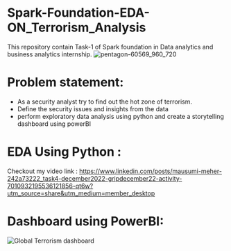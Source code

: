 # Spark-Foundation-EDA-ON_Terrorism_Analysis
This repository contain Task-1 of Spark foundation in Data analytics and business analytics internship.
![pentagon-60569_960_720](https://user-images.githubusercontent.com/98810351/209787225-1076e55b-f173-4a60-ad06-956b94a58871.jpg)

# Problem statement:
- As a security analyst try to find out the hot zone of terrorism.
- Define the security issues and insights from the data
- perform exploratory data analysis using python and create a storytelling dashboard using powerBI
# EDA Using Python :
Checkout my video link :
https://www.linkedin.com/posts/mausumi-meher-242a73222_task4-december2022-gripdecember22-activity-7010932195536121856-qt6w?utm_source=share&utm_medium=member_desktop

# Dashboard using PowerBI:
![Global Terrorism dashboard](https://user-images.githubusercontent.com/98810351/209789697-14c3d173-96e0-4292-9ae2-9c6d2674c3d7.jpg)


